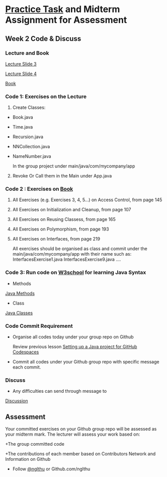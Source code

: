 # [Practice Task](https://nglthu.github.io/OOP_References/Practice_week3) and Midterm Assignment for Assessment

## Week 2 Code & Discuss

### Lecture and Book


[Lecture Slide 3](https://nglthu.github.io/OOP_References/Slides/Lecture3_LTN.pdf)

[Lecture Slide 4](https://nglthu.github.io/OOP_References/Slides/Lecture4_LTN.pdf)

[Book](https://nglthu.github.io/Books/java/BruceEckel_Thinking_in_Java_4th_Edition.pdf)

### Code 1: Exercises on the Lecture

1. Create Classes:
+ Book.java
+ Time.java
+ Recursion.java
+ NNCollection.java
+ NameNumber.java

  In the group project under main/java/com/mycompany/app
  
2. Revoke Or Call them in the Main under App.java


### Code 2 : Exercises on [Book](https://nglthu.github.io/Books/java/BruceEckel_Thinking_in_Java_4th_Edition.pdf)
1. All Exercises (e.g. Exercises 3, 4, 5...) on Access Control, from page 145
2. All Exercises on Initialization and Cleanup, from page 107
3. All Exercises on Reusing Classess, from page 165
4. All Exercises on Polymorphism, from page 193
5. All Exercises on Interfaces, from page 219

   All exercises should be organised as class and commit under the main/java/com/mycompany/app with their name such as:
   InterfacesExercise1.java
   InterfacesExercise9.java
   ....

### Code 3: Run code on [W3school](https://www.w3schools.com/java/default.asp) for learning Java Syntax

+ Methods
  
[Java Methods](https://www.w3schools.com/java/java_methods.asp)  

+ Class
  
[Java Classes](https://www.w3schools.com/java/java_oop.asp)



### Code Commit Requirement
+ Organise all codes today under your group repo on Github
  
  Review previous lesson [Setting up a Java project for GitHub Codespaces](https://docs.github.com/en/codespaces/setting-up-your-project-for-codespaces/adding-a-dev-container-configuration/setting-up-your-java-project-for-codespaces)
  
+ Commit all codes under your Github group repo with specific message each commit.
  



### Discuss
+ Any difficulties can send through message to 

[Discussion](https://github.com/nglthu/OOP_References/discussions)

## Assessment

Your committed exercises on your Github group repo will be assessed as your midterm mark.
The lecturer will assess your work based on:

+The group committed code

+The contributions of each member based on Contributors Network and Information on Github


+ Follow [@nglthu](https://github.com/nglthu) or Github.com/nglthu

 
